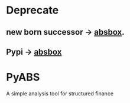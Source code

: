 # Deprecate 
##  new born successor -> [absbox](https://github.com/yellowbean/AbsBox/).
## Pypi -> [absbox](https://pypi.org/project/absbox/)
# PyABS
A simple analysis tool for structured finance
